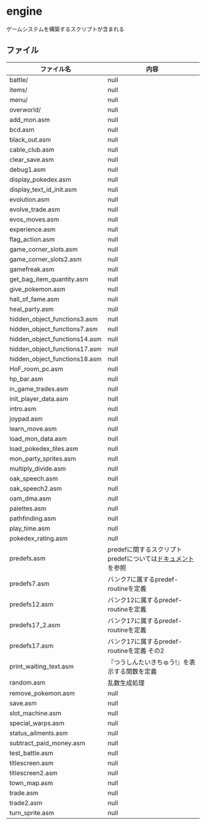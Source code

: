 # engine

ゲームシステムを構築するスクリプトが含まれる

## ファイル

 ファイル名  |  内容
---- | ----
battle/ | null
items/ | null
menu/ | null
overworld/ | null
add_mon.asm | null
bcd.asm | null
black_out.asm | null
cable_club.asm | null
clear_save.asm | null
debug1.asm | null
display_pokedex.asm | null
display_text_id_init.asm | null
evolution.asm | null
evolve_trade.asm | null
evos_moves.asm | null
experience.asm | null
flag_action.asm | null
game_corner_slots.asm | null
game_corner_slots2.asm | null
gamefreak.asm | null
get_bag_item_quantity.asm | null
give_pokemon.asm | null
hall_of_fame.asm | null
heal_party.asm | null
hidden_object_functions3.asm | null
hidden_object_functions7.asm | null
hidden_object_functions14.asm | null
hidden_object_functions17.asm | null
hidden_object_functions18.asm | null
HoF_room_pc.asm | null
hp_bar.asm | null
in_game_trades.asm | null
init_player_data.asm | null
intro.asm | null
joypad.asm | null
learn_move.asm | null
load_mon_data.asm | null
load_pokedex_tiles.asm | null
mon_party_sprites.asm | null
multiply_divide.asm | null
oak_speech.asm | null
oak_speech2.asm | null
oam_dma.asm | null
palettes.asm | null
pathfinding.asm | null
play_time.asm | null
pokedex_rating.asm | null
predefs.asm | predefに関するスクリプト <br/>predefについては[ドキュメント](../docs/predef.md)を参照
predefs7.asm | バンク7に属するpredef-routineを定義
predefs12.asm | バンク12に属するpredef-routineを定義
predefs17_2.asm | バンク17に属するpredef-routineを定義
predefs17.asm | バンク17に属するpredef-routineを定義 その2
print_waiting_text.asm | 『つうしんたいきちゅう!』を表示する関数を定義
random.asm | 乱数生成処理
remove_pokemon.asm | null
save.asm | null
slot_machine.asm | null
special_warps.asm | null
status_ailments.asm | null
subtract_paid_money.asm | null
test_battle.asm | null
titlescreen.asm | null
titlescreen2.asm | null
town_map.asm | null
trade.asm | null
trade2.asm | null
turn_sprite.asm | null
